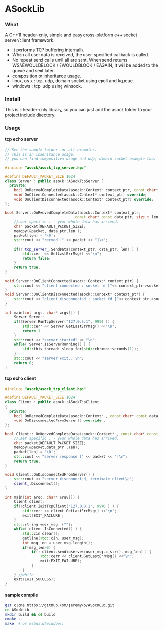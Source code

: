 # ASockLib 

### What 

A C++11 header-only, simple and easy cross-platform c++ socket server/client framework. 

- It performs TCP buffering internally.
- When all user data is received, the user-specified callback is called. 
- No repeat send calls until all are sent. When send returns WSAEWOULDBLOCK / EWOULDBLOCK / EAGAIN, It will be added to the queue and sent later.
- composition or inheritance usage.
- linux, os x : tcp, udp, domain socket using epoll and kqueue.
- windows : tcp, udp using winsock.


### Install 

This is a header-only library, so you can just add the asock folder to your project include directory.

### Usage 

#### tcp echo server 


```cpp
// See the sample folder for all examples.  
// This is an inheritance usage.  
// you can find composition usage and udp, domain socket example too.

#include "asock/asock_tcp_server.hpp"

#define DEFAULT_PACKET_SIZE 1024
class Server : public asock::ASockTcpServer {
  private:
    bool OnRecvedCompleteData(asock::Context* context_ptr, const char* const data_ptr, size_t len ) override;
    void OnClientConnected(asock::Context* context_ptr) override;
    void OnClientDisconnected(asock::Context* context_ptr) override; 
};

bool Server::OnRecvedCompleteData(asock::Context* context_ptr, 
                                const char* const data_ptr, size_t len ) {
    //user specific : - your whole data has arrived.
    char packet[DEFAULT_PACKET_SIZE];
    memcpy(&packet, data_ptr,len );
    packet[len] = '\0';
    std::cout << "recved [" << packet << "]\n";
    
    if(! tcp_server_.SendData(context_ptr, data_ptr, len) ) {
        std::cerr << GetLastErrMsg() <<"\n"; 
        return false;
    }
    return true;
}

void Server::OnClientConnected(asock::Context* context_ptr) {
    std::cout << "client connected : socket fd ["<< context_ptr->socket <<"]\n";
}
void Server::OnClientDisconnected(asock::Context* context_ptr) {
    std::cout << "client disconnected : socket fd ["<< context_ptr->socket <<"]\n";
}

int main(int argc, char* argv[]) {
    Server Server; 
    if(!Server.RunTcpServer("127.0.0.1", 9990 )) {
        std::cerr << Server.GetLastErrMsg() <<"\n"; 
        return 1;
    }
    std::cout << "server started" << "\n";
    while( Server.IsServerRunning() ) {
		std::this_thread::sleep_for(std::chrono::seconds(1));
    }
    std::cout << "server exit...\n";
    return 0;
}

```

#### tcp echo client

```cpp
#include "asock/asock_tcp_client.hpp"

#define DEFAULT_PACKET_SIZE 1024
class Client : public asock::ASockTcpClient
{
  private:
    bool OnRecvedCompleteData(asock::Context* , const char* const data_ptr, size_t len) override; 
    void OnDisconnectedFromServer() override ; 
};

bool Client:: OnRecvedCompleteData(asock::Context* , const char* const data_ptr, size_t len) {
    //user specific : - your whole data has arrived.
    char packet[DEFAULT_PACKET_SIZE];
    memcpy(&packet,data_ptr ,len);
    packet[len] = '\0';
    std::cout << "server response [" << packet << "]\n";
    return true;
}

void Client::OnDisconnectedFromServer() {
    std::cout << "server disconnected, terminate client\n";
    client_.Disconnect();
}

int main(int argc, char* argv[]) {
    Client client;
    if(!client.InitTcpClient("127.0.0.1", 9990 ) ) {
        std::cerr << client.GetLastErrMsg() <<"\n"; 
        exit(EXIT_FAILURE);
    }
    std::string user_msg  {""}; 
    while( client.IsConnected() ) {
        std::cin.clear();
        getline(std::cin, user_msg); 
        int msg_len = user_msg.length();
        if(msg_len>0) {
            if(! client.SendToServer(user_msg.c_str(), msg_len) ) {
                std::cerr << client.GetLastErrMsg() <<"\n"; 
                exit(EXIT_FAILURE);
            }
        }
    } //while
    exit(EXIT_SUCCESS);
}
```

#### sample compile

```sh
git clone https://github.com/jeremyko/ASockLib.git
cd ASockLib
mkdir build && cd build 
cmake ..
make  # or msbuild(windows)
```

